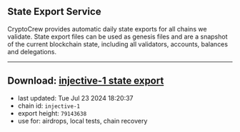 ## State Export Service
CryptoCrew provides automatic daily state exports for all chains we validate. State export files can be used as genesis files and are a snapshot of the current blockchain state, including all validators, accounts, balances and delegations.

---
**Download: [injective-1 state export](https://dl-eu2.ccvalidators.com/SERVICE/injective/injective-1_export_79143638.json)**
---

- last updated: Tue Jul 23 2024 18:20:37
- chain id: `injective-1`
- export height: `79143638`
- use for: airdrops, local tests, chain recovery
